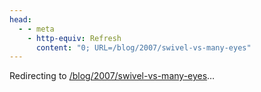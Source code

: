 ```yaml
---
head:
  - - meta
    - http-equiv: Refresh
      content: "0; URL=/blog/2007/swivel-vs-many-eyes"
---
```


Redirecting to <a href="/blog/2007/swivel-vs-many-eyes">/blog/2007/swivel-vs-many-eyes</a>…